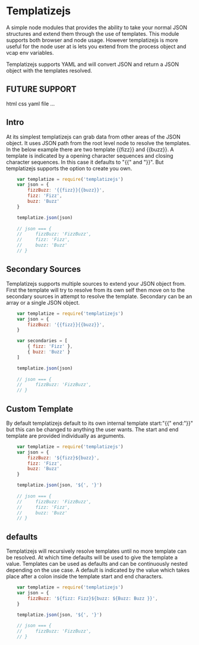 # Templatizejs

A simple node modules that provides the ability to take your normal JSON
structures and extend them through the use of templates. This module supports
both browser and node usage. However templatizejs is more useful for the node
user at is lets you extend from the process object and vcap env variables.

Templatizejs supports YAML and will convert JSON and return a JSON object
with the templates resolved.

## FUTURE SUPPORT

html
css
yaml
file
...

## Intro

At its simplest templatizejs can grab data from other areas of the JSON object.
It uses JSON path from the root level node to resolve the templates. In the
below example there are two template {{fizz}} and {{buzz}}. A template is
indicated by a opening character sequences and closing character sequences. In
this case it defaults to "{{" and "}}". But templatizejs supports the option to
create you own.

``` javascript
    var templatize = require('templatizejs')
    var json = {
        fizzBuzz: '{{fizz}}{{buzz}}',
        fizz: 'Fizz',
        buzz: 'Buzz'
    }

    templatize.json(json)
    
    // json === {
    //     fizzBuzz: 'FizzBuzz',
    //     fizz: 'Fizz',
    //     buzz: 'Buzz'
    // }
```

## Secondary Sources

Templatizejs supports multiple sources to extend your JSON object from. First
the template will try to resolve from its own self then move on to the secondary
sources in attempt to resolve the template. Secondary can be an array or a
single JSON object.

``` javascript
    var templatize = require('templatizejs')
    var json = {
        fizzBuzz: '{{fizz}}{{buzz}}',
    }

    var secondaries = [
        { fizz: 'Fizz' },
        { buzz: 'Buzz' }
    ]

    templatize.json(json)
    
    // json === {
    //     fizzBuzz: 'FizzBuzz',
    // }
```

## Custom Template

By default templatizejs default to its own internal template start:"{{" end:"}}"
but this can be changed to anything the user wants. The start and end template
are provided individually as arguments.

``` javascript
    var templatize = require('templatizejs')
    var json = {
        fizzBuzz: '${fizz}${buzz}',
        fizz: 'Fizz',
        buzz: 'Buzz'
    }

    templatize.json(json, '${', '}')
    
    // json === {
    //     fizzBuzz: 'FizzBuzz',
    //     fizz: 'Fizz',
    //     buzz: 'Buzz'
    // }
```

## defaults

Templatizejs will recursively resolve templates until no more template can be
resolved. At which time defaults will be used to give the template a value.
Templates can be used as defaults and can be continuously nested depending on
the use case. A default is indicated by the value which takes place after a
colon inside the template start and end characters.

``` javascript
    var templatize = require('templatizejs')
    var json = {
        fizzBuzz: '${fizz: Fizz}${buzz: ${Buzz: Buzz }}',
    }

    templatize.json(json, '${', '}')
    
    // json === {
    //     fizzBuzz: 'FizzBuzz',
    // }
```
